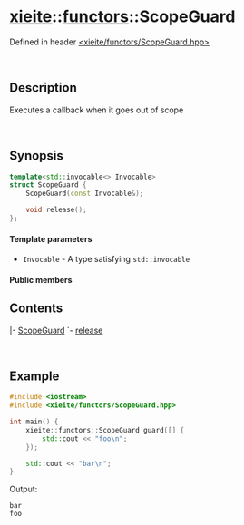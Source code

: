 # [xieite](../xieite.md)\:\:[functors](../functors.md)\:\:ScopeGuard
Defined in header [<xieite/functors/ScopeGuard.hpp>](../../include/xieite/functors/ScopeGuard.hpp)

&nbsp;

## Description
Executes a callback when it goes out of scope

&nbsp;

## Synopsis
```cpp
template<std::invocable<> Invocable>
struct ScopeGuard {
    ScopeGuard(const Invocable&);

    void release();
};
```
#### Template parameters
- `Invocable` - A type satisfying `std::invocable`
#### Public members
## Contents
|- <a href="./ScopeGuard/constructor.md">ScopeGuard</a>
`- <a href="./ScopeGuard/release.md">release</a>

&nbsp;

## Example
```cpp
#include <iostream>
#include <xieite/functors/ScopeGuard.hpp>

int main() {
    xieite::functors::ScopeGuard guard([] {
        std::cout << "foo\n";
    });

    std::cout << "bar\n";
}
```
Output:
```
bar
foo
```
